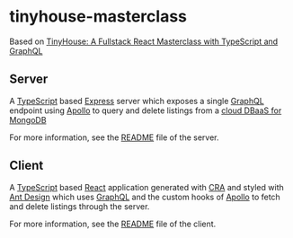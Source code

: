 # tinyhouse-masterclass

Based on [TinyHouse: A Fullstack React Masterclass with TypeScript and GraphQL](https://www.newline.co/tinyhouse)

## Server

A [TypeScript](https://www.typescriptlang.org) based [Express](https://expressjs.com) server which exposes a single [GraphQL](https://graphql.org) endpoint using [Apollo](https://www.apollographql.com) to query and delete listings from a [cloud DBaaS for MongoDB](https://cloud.mongodb.com)

For more information, see the [README](server/README.md) file of the server.

## Client

A [TypeScript](https://www.typescriptlang.org) based [React](https://reactjs.org) application generated with [CRA](https://github.com/facebook/create-react-app) and styled with [Ant Design](https://ant.design) which uses [GraphQL](https://graphql.org) and the custom hooks of [Apollo](https://www.apollographql.com) to fetch and delete listings through the server.

For more information, see the [README](client/README.md) file of the client.
